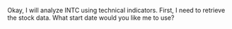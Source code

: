 Okay, I will analyze INTC using technical indicators. First, I need to retrieve the stock data. What start date would you like me to use?